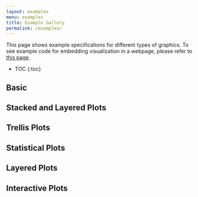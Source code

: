 ```yaml
---
layout: examples
menu: examples
title: Example Gallery
permalink: /examples/
---
```


This page shows example specifications for different types of graphics.
To see example code for embedding visualization in a webpage, please refer to [this page](../usage/embed.html).

* TOC
{:toc}

## Basic

<div class="gallery" data-gallery-group="Basic"></div>

## Stacked and Layered Plots

<div class="gallery" data-gallery-group="Stack"></div>

## Trellis Plots

<div class="gallery" data-gallery-group="Trellis"></div>

## Statistical Plots

<div class="gallery" data-gallery-group="Statistical"></div>

## Layered Plots

<div class="gallery" data-gallery-group="Layering"></div>

## Interactive Plots

<div class="gallery" data-gallery-group="Interactive"></div>
